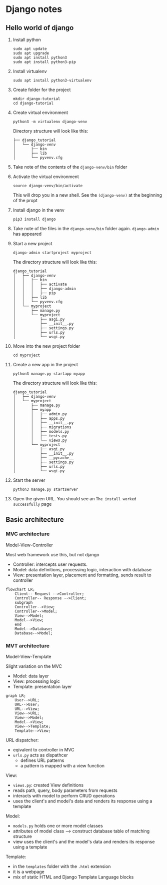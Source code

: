 # Django notes

## Hello world of django
1. Install python
    ```shell
    sudo apt update
    sudo apt upgrade
    sudo apt install python3
    sudo apt install python3-pip
    ```

2. Install virtualenv
    ```shell
    sudo apt install python3-virtualenv
    ```

3. Create folder for the project
    ```shell
    mkdir django-tutorial
    cd django-tutorial
    ```

4. Create virtual environment
    ```shell
    python3 -m virtualenv django-venv
    ```

    Directory structure will look like this:
    ```
    ├── django_tutorial 
    │   └── django-venv 
    │       ├── bin 
    │       ├── lib 
    │       └── pyvenv.cfg 
    ```
5. Take note of the contents of the ```django-venv/bin``` folder

6. Activate the virtual environment
    ```shell
    source django-venv/bin/activate
    ```
    This will drop you in a new shell. See the ```(django-venv)``` at the beginning of the propt

7. Install django in the venv
    ```shell
    pip3 install django
    ```

8. Take note of the files in the ```django-venv/bin``` folder again. ```django-admin``` has appeared

9. Start a new project
    ```shell
    django-admin startproject myproject
    ```

    The directory structure will look like this:
    ```
    django_tutorial 
    │   ├── django-venv 
    │   │   ├── bin 
    │   │   │   ├── activate 
    │   │   │   ├── django-admin 
    │   │   │   ├── pip 
    │   │   ├── lib 
    │   │   └── pyvenv.cfg 
    │   └── myproject 
    │       ├── manage.py 
    │       └── myproject 
    │           ├── asgi.py 
    │           ├── __init__.py 
    │           ├── settings.py 
    │           ├── urls.py 
    │           └── wsgi.py 
    ```

10. Move into the new project folder
    ```shell
    cd myproject
    ```

11. Create a new app in the project
    ```shell
    python3 manage.py startapp myapp
    ```

    The directory structure will look like this:
    ```
    django_tutorial 
    │   ├── django-venv 
    │   └── myproject 
    │       ├── manage.py 
    │       ├── myapp 
    │       │   ├── admin.py 
    │       │   ├── apps.py 
    │       │   ├── __init__.py 
    │       │   ├── migrations 
    │       │   ├── models.py 
    │       │   ├── tests.py 
    │       │   └── views.py 
    │       └── myproject 
    │           ├── asgi.py 
    │           ├── __init__.py 
    │           ├── __pycache__ 
    │           ├── settings.py 
    │           ├── urls.py 
    │           └── wsgi.py 
    ```

12. Start the server
    ```shell
    python3 manage.py startserver
    ```
13. Open the given URL. You should see an ```The install worked successfully``` page

## Basic architecture

### MVC architecture
Model-View-Controller

Most web framework use this, but not django

- Controller: intercepts user requests.
- Model: data definitions, processing logic, interaction with database 
- View: presentation layer, placement and formatting, sends result to controller

```mermaid
flowchart LR;
    Client-- Request -->Controller;
    Controller-- Response -->Client;
    subgraph
    Controller-->View;
    Controller-->Model;
    View-->Model;
    Model-->View;
    end
    Model-->Database;
    Database-->Model;
```

### MVT architecture
Model-View-Template

Slight variation on the MVC

- Model: data layer
- View: processing logic
- Template: presentation layer

```mermaid
graph LR;
    User-->URL;
    URL-->User;
    URL-->View;
    View-->URL;
    View-->Model;
    Model-->View;
    View-->Template;
    Template-->View;
```

URL dispatcher:
- eqivalent to controller in MVC
- ```urls.py``` acts as dispathcer
    - defines URL patterns
    - a pattern is mapped with a view function

View:
- ```views.py```: created View definitions
- reads path, query, body parameters from requests
- interacts with model to perform CRUD operations
- uses the client's and model's data and renders its response using a template

Model:
- ```models.py``` holds one or more model classes
- attributes of model class --> construct database table of matching structure
- view uses the client's and the model's data and renders its response using a template

Template:
- in the ```templates``` folder with the ```.html``` extension
- it is a webpage
- mix of static HTML and Django Template Language blocks